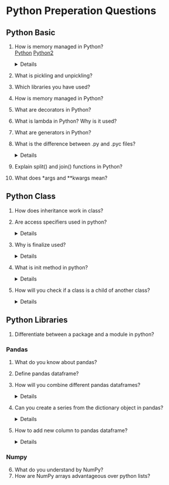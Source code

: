 # Python Preperation Questions

## Python Basic

1. How is memory managed in Python?  
[Python](../../Technology/Python/base.md) [Python2](../../Technology/Python/base.md) 
&emsp;<details>
Memory management in Python is handled by the Python Memory Manager. The memory allocated by the manager is in form of a private heap space dedicated to Python. All Python objects are stored in this heap and being private, it is inaccessible to the programmer. Though, python does provide some core API functions to work upon the private heap space.
Additionally, Python has an in-built garbage collection to recycle the unused memory for the private heap space.

2. What is pickling and unpickling?

3. Which libraries you have used?
4. How is memory managed in Python?
5. What are decorators in Python?
6. What is lambda in Python? Why is it used?
7. What are generators in Python?
8. What is the difference between .py and .pyc files?
&emsp;<details>
.py files contain the source code of a program. Whereas, .pyc file contains the bytecode of your program. We get bytecode after compilation of .py file (source code). .pyc files are not created for all the files that you run. It is only created for the files that you import.
Before executing a python program python interpreter checks for the compiled files. If the file is present, the virtual machine executes it. If not found, it checks for .py file. If found, compiles it to .pyc file and then python virtual machine executes it.
Having .pyc file saves you the compilation time.

9. Explain split() and join() functions in Python?
10. What does \*args and \*\*kwargs mean?
  
## Python Class

1. How does inheritance work in class?
2. Are access specifiers used in python?
&emsp;<details>Python does not make use of access specifiers specifically like private, public, protected, etc. However, it does not derive this from any variables. It has the concept of imitating the behaviour of variables by making use of a single (protected) or double underscore (private) as prefixed to the variable names. By default, the variables without prefixed underscores are public.</details>

3. Why is finalize used?
&emsp;<details>Finalize method is used for freeing up the unmanaged resources and clean up before the garbage collection method is invoked. This helps in performing memory management tasks.
  
4. What is init method in python?
&emsp;<details>The method is run as soon as an object is instantiated. It is useful for initializing any attributes or default behaviour of the object at the time of instantiation.
  
5. How will you check if a class is a child of another class?
&emsp;<details>This is done by using a method called issubclass() provided by python. The method tells us if any class is a child of another class by returning true or false accordingly.
  
## Python Libraries
1. Differentiate between a package and a module in python?
### Pandas
1. What do you know about pandas?
2. Define pandas dataframe?
3. How will you combine different pandas dataframes?
&emsp;<details>The dataframes can be combines using the below approaches:
append() method: This is used to stack the dataframes horizontally. Syntax:
df1.append(df2)
concat() method: This is used to stack dataframes vertically. This is best used when the dataframes have the same columns and similar fields. Syntax:
pd.concat([df1, df2]) 
join() method: This is used for extracting data from various dataframes having one or more common columns.
df1.join(df2)

4. Can you create a series from the dictionary object in pandas?
&emsp;<details>One dimensional array capable of storing different data types is called a series. We can create pandas series from a dictionary object

5. How to add new column to pandas dataframe?
&emsp;<details>A new column can be added to a pandas dataframe as follows:
import pandas as pd      
data_info = {'first' : pd.Series([1, 2, 3], index=['a', 'b', 'c']),    
       'second' : pd.Series([1, 2, 3, 4], index=['a', 'b', 'c', 'd'])}    
df = pd.DataFrame(data_info)    
#To add new column third
df['third']=pd.Series([10,20,30],index=['a','b','c'])    
print (df)    
#To add new column fourth
df['fourth']=df['first']+info['third']    
print (df) 

### Numpy
6. What do you understand by NumPy?
7. How are NumPy arrays advantageous over python lists?
